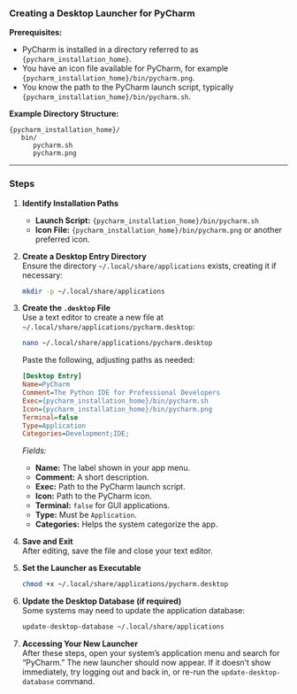 ### Creating a Desktop Launcher for PyCharm

**Prerequisites:**  
- PyCharm is installed in a directory referred to as `{pycharm_installation_home}`.  
- You have an icon file available for PyCharm, for example `{pycharm_installation_home}/bin/pycharm.png`.  
- You know the path to the PyCharm launch script, typically `{pycharm_installation_home}/bin/pycharm.sh`.

**Example Directory Structure:**  
```
{pycharm_installation_home}/
   bin/
      pycharm.sh
      pycharm.png
```

---

### Steps

1. **Identify Installation Paths**  
   - **Launch Script:** `{pycharm_installation_home}/bin/pycharm.sh`  
   - **Icon File:** `{pycharm_installation_home}/bin/pycharm.png` or another preferred icon.

2. **Create a Desktop Entry Directory**  
   Ensure the directory `~/.local/share/applications` exists, creating it if necessary:  
   ```bash
   mkdir -p ~/.local/share/applications
   ```

3. **Create the `.desktop` File**  
   Use a text editor to create a new file at `~/.local/share/applications/pycharm.desktop`:  
   ```bash
   nano ~/.local/share/applications/pycharm.desktop
   ```
   
   Paste the following, adjusting paths as needed:
   ```ini
   [Desktop Entry]
   Name=PyCharm
   Comment=The Python IDE for Professional Developers
   Exec={pycharm_installation_home}/bin/pycharm.sh
   Icon={pycharm_installation_home}/bin/pycharm.png
   Terminal=false
   Type=Application
   Categories=Development;IDE;
   ```
   
   *Fields:*
   - **Name:** The label shown in your app menu.
   - **Comment:** A short description.
   - **Exec:** Path to the PyCharm launch script.
   - **Icon:** Path to the PyCharm icon.
   - **Terminal:** `false` for GUI applications.
   - **Type:** Must be `Application`.
   - **Categories:** Helps the system categorize the app.

4. **Save and Exit**  
   After editing, save the file and close your text editor.

5. **Set the Launcher as Executable**  
   ```bash
   chmod +x ~/.local/share/applications/pycharm.desktop
   ```

6. **Update the Desktop Database (if required)**  
   Some systems may need to update the application database:
   ```bash
   update-desktop-database ~/.local/share/applications
   ```

7. **Accessing Your New Launcher**  
   After these steps, open your system’s application menu and search for “PyCharm.” The new launcher should now appear. If it doesn’t show immediately, try logging out and back in, or re-run the `update-desktop-database` command.